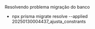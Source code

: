 Resolvendo problema migração do banco

- npx prisma migrate resolve --applied 20250130004437_ajusta_constrants
